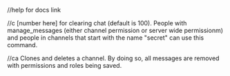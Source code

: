 //help for docs link

//c [number here] for clearing chat (default is 100). People with manage_messages (either channel permission or server wide permissionm) and people in channels that start with the name "secret" can use this command.

//ca Clones and deletes a channel. By doing so, all messages are removed with permissions and roles being saved.